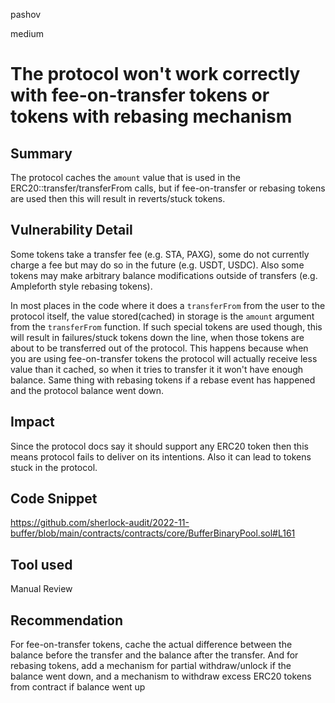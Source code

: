 pashov

medium

# The protocol won't work correctly with fee-on-transfer tokens or tokens with rebasing mechanism

## Summary
The protocol caches the `amount` value that is used in the ERC20::transfer/transferFrom calls, but if fee-on-transfer or rebasing tokens are used then this will result in reverts/stuck tokens.

## Vulnerability Detail
Some tokens take a transfer fee (e.g. STA, PAXG), some do not currently charge a fee but may do so in the future (e.g. USDT, USDC). Also some tokens may make arbitrary balance modifications outside of transfers (e.g. Ampleforth style rebasing tokens).

In most places in the code where it does a `transferFrom` from the user to the protocol itself, the value stored(cached) in storage is the `amount` argument from the `transferFrom` function. If such special tokens are used though, this will result in failures/stuck tokens down the line, when those tokens are about to be transferred out of the protocol. This happens because when you are using fee-on-transfer tokens the protocol will actually receive less value than it cached, so when it tries to transfer it it won't have enough balance. Same thing with rebasing tokens if a rebase event has happened and the protocol balance went down.

## Impact
Since the protocol docs say it should support any ERC20 token then this means protocol fails to deliver on its intentions. Also it can lead to tokens stuck in the protocol.

## Code Snippet
https://github.com/sherlock-audit/2022-11-buffer/blob/main/contracts/contracts/core/BufferBinaryPool.sol#L161
## Tool used

Manual Review

## Recommendation
For fee-on-transfer tokens, cache the actual difference between the balance before the transfer and the balance after the transfer. And for rebasing tokens, add a mechanism for partial withdraw/unlock if the balance went down, and a mechanism to withdraw excess ERC20 tokens from contract if balance went up